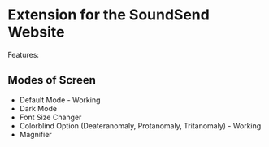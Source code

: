 # Extension for the SoundSend Website

Features:
## Modes of Screen
- Default Mode - Working
- Dark Mode
- Font Size Changer
- Colorblind Option (Deateranomaly, Protanomaly, Tritanomaly) - Working
- Magnifier

